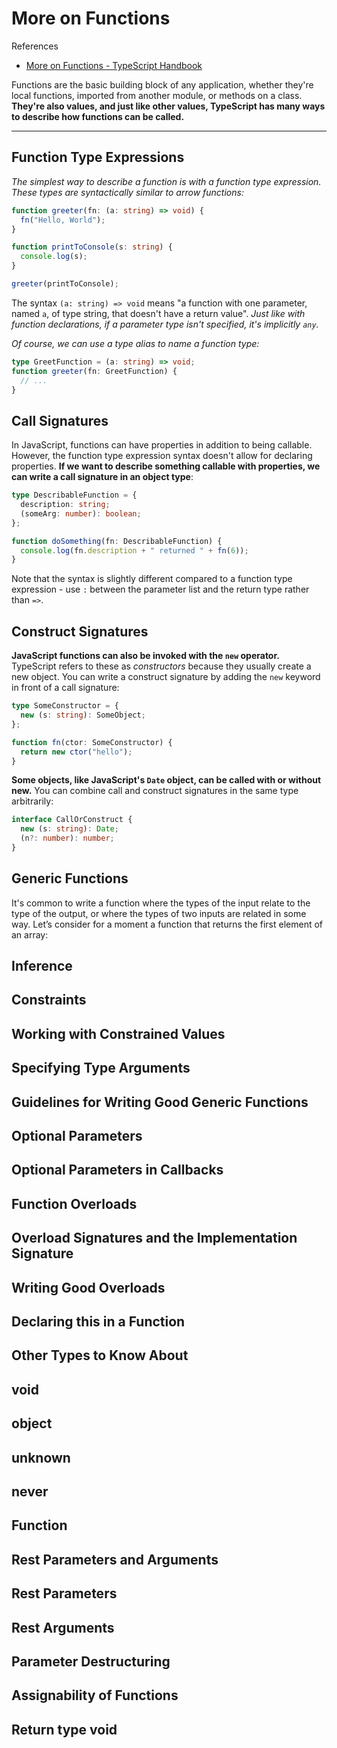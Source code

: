# More on Functions

References

- [More on Functions - TypeScript Handbook](https://www.typescriptlang.org/docs/handbook/2/functions.html)

Functions are the basic building block of any application, whether they're local functions, imported from another module, or methods on a class.
**They're also values, and just like other values, TypeScript has many ways to describe how functions can be called.**

---

## Function Type Expressions

_The simplest way to describe a function is with a function type expression._
_These types are syntactically similar to arrow functions:_

```ts
function greeter(fn: (a: string) => void) {
  fn("Hello, World");
}

function printToConsole(s: string) {
  console.log(s);
}

greeter(printToConsole);
```

The syntax `(a: string) => void` means "a function with one parameter, named `a`, of type string, that doesn't have a return value".
_Just like with function declarations, if a parameter type isn't specified, it's implicitly `any`._

_Of course, we can use a type alias to name a function type:_

```ts
type GreetFunction = (a: string) => void;
function greeter(fn: GreetFunction) {
  // ...
}
```

## Call Signatures

In JavaScript, functions can have properties in addition to being callable.
However, the function type expression syntax doesn't allow for declaring properties.
**If we want to describe something callable with properties, we can write a call signature in an object type**:

```ts
type DescribableFunction = {
  description: string;
  (someArg: number): boolean;
};

function doSomething(fn: DescribableFunction) {
  console.log(fn.description + " returned " + fn(6));
}
```

Note that the syntax is slightly different compared to a function type expression - use `:` between the parameter list and the return type rather than `=>`.

## Construct Signatures

**JavaScript functions can also be invoked with the `new` operator.**
TypeScript refers to these as _constructors_ because they usually create a new object.
You can write a construct signature by adding the `new` keyword in front of a call signature:

```ts
type SomeConstructor = {
  new (s: string): SomeObject;
};

function fn(ctor: SomeConstructor) {
  return new ctor("hello");
}
```

**Some objects, like JavaScript's `Date` object, can be called with or without new.**
You can combine call and construct signatures in the same type arbitrarily:

```ts
interface CallOrConstruct {
  new (s: string): Date;
  (n?: number): number;
}
```

## Generic Functions

It's common to write a function where the types of the input relate to the type of the output, or where the types of two inputs are related in some way.
Let’s consider for a moment a function that returns the first element of an array:

## Inference

## Constraints

## Working with Constrained Values

## Specifying Type Arguments

## Guidelines for Writing Good Generic Functions

## Optional Parameters

## Optional Parameters in Callbacks

## Function Overloads

## Overload Signatures and the Implementation Signature

## Writing Good Overloads

## Declaring this in a Function

## Other Types to Know About

## void

## object

## unknown

## never

## Function

## Rest Parameters and Arguments

## Rest Parameters

## Rest Arguments

## Parameter Destructuring

## Assignability of Functions

## Return type void
